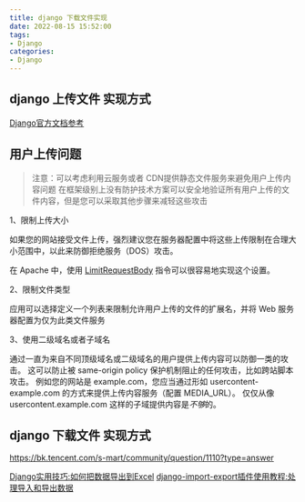 ```yaml
---
title: django 下载文件实现
date: 2022-08-15 15:52:00
tags:
- Django
categories:
- Django
---
```


## django 上传文件 实现方式

[Django官方文档参考](https://docs.djangoproject.com/zh-hans/5.2/topics/http/file-uploads/)


## 用户上传问题

> 注意：可以考虑利用云服务或者 CDN提供静态文件服务来避免用户上传内容问题
> 在框架级别上没有防护技术方案可以安全地验证所有用户上传的文件内容，但是您可以采取其他步骤来减轻这些攻击

1、限制上传大小

如果您的网站接受文件上传，强烈建议您在服务器配置中将这些上传限制在合理大小范围中，以此来防御拒绝服务（DOS）攻击。

在 Apache 中，使用 [LimitRequestBody](https://httpd.apache.org/docs/2.4/mod/core.html#limitrequestbody) 指令可以很容易地实现这个设置。

2、限制文件类型

应用可以选择定义一个列表来限制允许用户上传的文件的扩展名，并将 Web 服务器配置为仅为此类文件服务

3、使用二级域名或者子域名

通过一直为来自不同顶级域名或二级域名的用户提供上传内容可以防御一类的攻击。
这可以防止被 same-origin policy 保护机制阻止的任何攻击，比如跨站脚本攻击。
例如您的网站是 example.com，您应当通过形如 usercontent-example.com 的方式来提供上传内容服务（配置 MEDIA_URL）。
仅仅从像 usercontent.example.com 这样的子域提供内容是*不够*的。



## django 下载文件 实现方式


https://bk.tencent.com/s-mart/community/question/1110?type=answer


[Django实用技巧:如何把数据导出到Excel](https://www.django.cn/article/show-9.html)
[django-import-export插件使用教程:处理导入和导出数据](https://www.django.cn/article/show-10.html)

